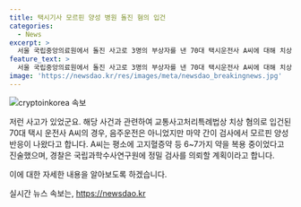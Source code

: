 ```yaml
---
title: 택시기사 모르핀 양성 병원 돌진 혐의 입건
categories:
  - News
excerpt: >
  서울 국립중앙의료원에서 돌진 사고로 3명의 부상자를 낸 70대 택시운전사 A씨에 대해 치상 혐의로 경찰이 조사 중입니다. 음주운전은 아니었지만, 마약 간이 검사에서 모르핀 양성 반응이 나와 고지혈증약 등 6~7가지 약을 복용 중이라고 진술했습니다. 경찰은 국립과학수사연구원에 정밀 검사를 의뢰할 계획입니다. (150자)
feature_text: >
  서울 국립중앙의료원에서 돌진 사고로 3명의 부상자를 낸 70대 택시운전사 A씨에 대해 치상 혐의로 경찰이 조사 중입니다. 음주운전은 아니었지만, 마약 간이 검사에서 모르핀 양성 반응이 나와 고지혈증약 등 6~7가지 약을 복용 중이라고 진술했습니다. 경찰은 국립과학수사연구원에 정밀 검사를 의뢰할 계획입니다. (150자)
image: 'https://newsdao.kr/res/images/meta/newsdao_breakingnews.jpg'
---
```


<p><img src="https://newsdao.kr/res/images/meta/newsdao_breakingnews.jpg" alt="cryptoinkorea 속보" /></p>

<p>저런 사고가 있었군요. 해당 사건과 관련하여 교통사고처리특례법상 치상 혐의로 입건된 70대 택시 운전사 A씨의 경우, 음주운전은 아니었지만 마약 간이 검사에서 모르핀 양성 반응이 나왔다고 합니다. A씨는 평소에 고지혈증약 등 6~7가지 약을 복용 중이었다고 진술했으며, 경찰은 국립과학수사연구원에 정밀 검사를 의뢰할 계획이라고 합니다.</p>

<p>이에 대한 자세한 내용을 알아보도록 하겠습니다.</p>
실시간 뉴스 속보는, <a href="https://newsdao.kr" rel="dofollow">https://newsdao.kr</a>


